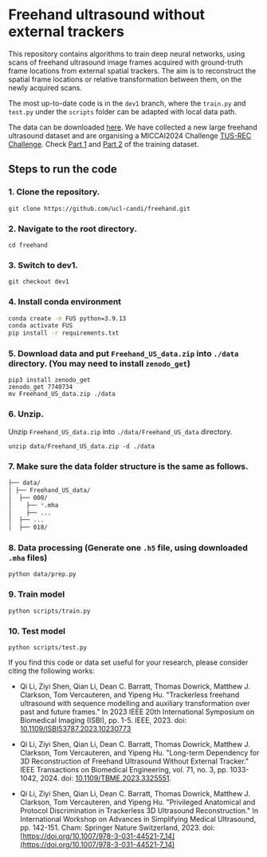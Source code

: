 # Freehand ultrasound without external trackers

This repository contains algorithms to train deep neural networks, using scans of freehand ultrasound image frames acquired with ground-truth frame locations from external spatial trackers. The aim is to reconstruct the spatial frame locations or relative transformation between them, on the newly acquired scans.

The most up-to-date code is in the `dev1` branch, where the `train.py` and `test.py` under the `scripts` folder can be adapted with local data path. 


The data can be downloaded [here](https://doi.org/10.5281/zenodo.7740734).
We have collected a new large freehand ultrasound dataset and are organising a MICCAI2024 Challenge [TUS-REC Challenge](https://github-pages.ucl.ac.uk/tus-rec-challenge/). Check [Part 1](https://zenodo.org/records/11178509) and [Part 2](https://zenodo.org/records/11180795) of the training dataset. 


## Steps to run the code
### 1. Clone the repository.
```
git clone https://github.com/ucl-candi/freehand.git
```

### 2. Navigate to the root directory.
```
cd freehand
```

### 3. Switch to dev1.
```
git checkout dev1
```

### 4. Install conda environment

``` bash
conda create -n FUS python=3.9.13
conda activate FUS
pip install -r requirements.txt
```

<!-- ### 5. Create directories.
```
mkdir -p data/Freehand_US_data
``` -->


### 5. Download data and put `Freehand_US_data.zip` into `./data` directory. (You may need to install `zenodo_get`)

```
pip3 install zenodo_get
zenodo_get 7740734
mv Freehand_US_data.zip ./data
```

### 6. Unzip.
Unzip `Freehand_US_data.zip` into `./data/Freehand_US_data` directory.

```
unzip data/Freehand_US_data.zip -d ./data
```
### 7. Make sure the data folder structure is the same as follows.
```bash
├── data/ 
│ ├── Freehand_US_data/ 
│  ├── 000/
│    ├── *.mha
│    ├── ...
│  ├── ...
│  ├── 018/ 
```

### 8. Data processing (Generate one `.h5` file, using downloaded `.mha` files)

```
python data/prep.py
```

### 9. Train model

```
python scripts/train.py
```


### 10. Test model

```
python scripts/test.py
```


If you find this code or data set useful for your research, please consider citing the following works:

- Qi Li, Ziyi Shen, Qian Li, Dean C. Barratt, Thomas Dowrick, Matthew J. Clarkson, Tom Vercauteren, and Yipeng Hu. "Trackerless freehand ultrasound with sequence modelling and auxiliary transformation over past and future frames." In 2023 IEEE 20th International Symposium on Biomedical Imaging (ISBI), pp. 1-5. IEEE, 2023. doi: [10.1109/ISBI53787.2023.10230773](https://doi.org/10.1109/ISBI53787.2023.10230773)

- Qi Li, Ziyi Shen, Qian Li, Dean C. Barratt, Thomas Dowrick, Matthew J. Clarkson, Tom Vercauteren, and Yipeng Hu. "Long-term Dependency for 3D Reconstruction of Freehand Ultrasound Without External Tracker." IEEE Transactions on Biomedical Engineering, vol. 71, no. 3, pp. 1033-1042, 2024. doi: [10.1109/TBME.2023.3325551](https://ieeexplore.ieee.org/abstract/document/10288201).

- Qi Li, Ziyi Shen, Qian Li, Dean C. Barratt, Thomas Dowrick, Matthew J. Clarkson, Tom Vercauteren, and Yipeng Hu. "Privileged Anatomical and Protocol Discrimination in Trackerless 3D Ultrasound Reconstruction." In International Workshop on Advances in Simplifying Medical Ultrasound, pp. 142-151. Cham: Springer Nature Switzerland, 2023. doi: [https://doi.org/10.1007/978-3-031-44521-7_14](https://doi.org/10.1007/978-3-031-44521-7_14)
